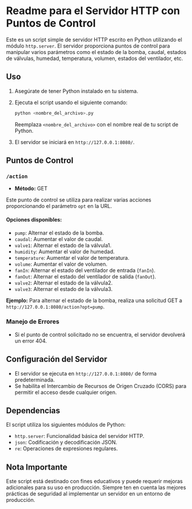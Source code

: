 # Readme para el Servidor HTTP con Puntos de Control

Este es un script simple de servidor HTTP escrito en Python utilizando el módulo `http.server`. El servidor proporciona puntos de control para manipular varios parámetros como el estado de la bomba, caudal, estados de válvulas, humedad, temperatura, volumen, estados del ventilador, etc.

## Uso

1. Asegúrate de tener Python instalado en tu sistema.
2. Ejecuta el script usando el siguiente comando:

   ```bash
   python <nombre_del_archivo>.py
   ```

   Reemplaza `<nombre_del_archivo>` con el nombre real de tu script de Python.

3. El servidor se iniciará en `http://127.0.0.1:8080/`.

## Puntos de Control

### `/action`

- **Método:** GET

Este punto de control se utiliza para realizar varias acciones proporcionando el parámetro `opt` en la URL.

#### Opciones disponibles:

- `pump`: Alternar el estado de la bomba.
- `caudal`: Aumentar el valor de caudal.
- `valve1`: Alternar el estado de la válvula1.
- `humidity`: Aumentar el valor de humedad.
- `temperature`: Aumentar el valor de temperatura.
- `volume`: Aumentar el valor de volumen.
- `fanIn`: Alternar el estado del ventilador de entrada (`fanIn`).
- `fanOut`: Alternar el estado del ventilador de salida (`fanOut`).
- `valve2`: Alternar el estado de la válvula2.
- `valve3`: Alternar el estado de la válvula3.

**Ejemplo:** Para alternar el estado de la bomba, realiza una solicitud GET a `http://127.0.0.1:8080/action?opt=pump`.

### Manejo de Errores

- Si el punto de control solicitado no se encuentra, el servidor devolverá un error 404.

## Configuración del Servidor

- El servidor se ejecuta en `http://127.0.0.1:8080/` de forma predeterminada.
- Se habilita el Intercambio de Recursos de Origen Cruzado (CORS) para permitir el acceso desde cualquier origen.

## Dependencias

El script utiliza los siguientes módulos de Python:

- `http.server`: Funcionalidad básica del servidor HTTP.
- `json`: Codificación y decodificación JSON.
- `re`: Operaciones de expresiones regulares.

## Nota Importante

Este script está destinado con fines educativos y puede requerir mejoras adicionales para su uso en producción. Siempre ten en cuenta las mejores prácticas de seguridad al implementar un servidor en un entorno de producción.
